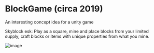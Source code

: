 # BlockGame (circa 2019)
An interesting concept idea for a unity game

Skyblock esk: Play as a square, mine and place blocks from your limited supply, craft blocks or items with unique properties from what you mine.

![image](https://user-images.githubusercontent.com/90526269/204675717-5d24d1a7-03bb-4016-a7a7-2436a6e47aa5.png)
